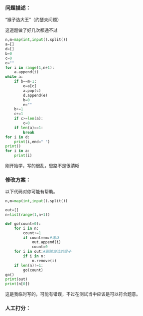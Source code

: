 ### 问题描述：
<p>“猴子选大王”（约瑟夫问题）</p>
这道题做了好几次都通不过


```python
n,m=map(int,input().split())
a=[]
d=[]
b=0
c=0
e=""
for i in range(1,n+1):
    a.append(i)
while a:
    if b==m-1:
        e=a[c]
        a.pop(c)
        d.append(e)
        b=0
        e=""
    b+=1
    c+=1
    if c>=len(a):
        c=0
    if len(a)==1:
        break
for i in d:
    print(i,end=" ")
print()
for i in a:
    print(i)


```
刚开始学，写的很乱，思路不是很清晰 
### 修改方案：
以下代码对你可能有帮助。

```python
n,m=map(int,input().split())

out=[]
n=list(range(1,n+1))

def go(count=0):
    for i in n:
        count+=1
        if count==m:#淘汰
            out.append(i)
            count=0
    for i in out:#删除淘汰的猴子
        if i in n:
            n.remove(i)
    if len(n)!=1:
        go(count)
go()
print(out)
print(n[0])

```
这是我临时写的，可能有错误，不过在测试当中应该是可以符合题意。

### 人工打分：
